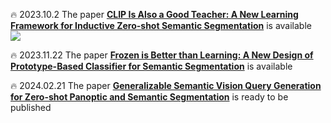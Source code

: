 🔥 2023.10.2 The paper [**CLIP Is Also a Good Teacher: A New Learning Framework for Inductive Zero-shot Semantic Segmentation**](https://arxiv.org/pdf/2310.02296.pdf) is available      
![](https://github.com/psmobile/psmobile.github.io/blob/master/images/methodoverview.jpg)


🔥 2023.11.22 The paper [**Frozen is Better than Learning: A New Design of Prototype-Based Classifier for Semantic Segmentation**](https://papers.ssrn.com/sol3/papers.cfm?abstract_id=4617170) is available

🔥 2024.02.21 The paper [**Generalizable Semantic Vision Query Generation for Zero-shot Panoptic and Semantic Segmentation**]() is ready to be published
